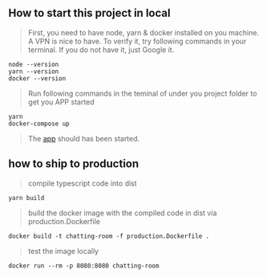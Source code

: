 ## How to start this project in local
> First, you need to have node, yarn & docker installed on you machine. A VPN is nice to have. To verify it, try following commands in your terminal. If you do not have it, just Google it.

    node --version
    yarn --version
    docker --version

> Run following commands in the teminal of under you project folder to get you APP started

    yarn
    docker-compose up

> The [app](http://localhost:8080/health) should has been started.

## how to ship to production
> compile typescript code into dist

    yarn build

> build the docker image with the compiled code in dist via production.Dockerfile
    
    docker build -t chatting-room -f production.Dockerfile .

> test the image locally

    docker run --rm -p 8080:8080 chatting-room   

